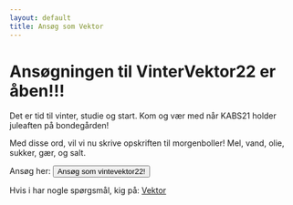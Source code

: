 ```yaml
---
layout: default
title: Ansøg som Vektor
---
```

<h1>Ansøgningen til VinterVektor22 er åben!!! </h1>

Det er tid til vinter, studie og start. Kom og vær med når KABS21 holder juleaften på bondegården!

Med disse ord, vil vi nu skrive opskriften til morgenboller!
Mel, vand, olie, sukker, gær, og salt.

Ansøg her: <a style="text-align: center;" href="https://docs.google.com/forms/d/e/1FAIpQLSe9OiUZN3HjE5K4AFad0zonra7IAdsDttDZNxawVQLwATCwfQ/viewform?usp=sf_link">
  <button class="applyBtn"> Ansøg som vintevektor22! </button></a>

Hvis i har nogle spørgsmål, kig på: <a href="/vektor">Vektor</a>